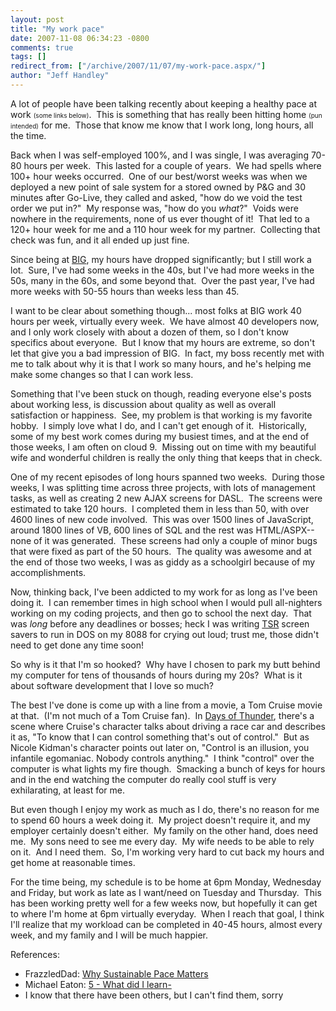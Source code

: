 ```yaml
---
layout: post
title: "My work pace"
date: 2007-11-08 06:34:23 -0800
comments: true
tags: []
redirect_from: ["/archive/2007/11/07/my-work-pace.aspx/"]
author: "Jeff Handley"
---
```

<!-- more -->
<p>A lot of people have been talking recently about keeping a healthy pace at work <font size="1">(some links below)</font>.  This is something that has really been hitting home <font size="1">(pun intended)</font> for me.  Those that know me know that I work long, long hours, all the time.</p>  <p>Back when I was self-employed 100%, and I was single, I was averaging 70-80 hours per week.  This lasted for a couple of years.  We had spells where 100+ hour weeks occurred.  One of our best/worst weeks was when we deployed a new point of sale system for a stored owned by P&amp;G and 30 minutes after Go-Live, they called and asked, "how do we void the test order we put in?"  My response was, "how do you <em>what</em>?"  Voids were nowhere in the requirements, none of us ever thought of it!  That led to a 120+ hour week for me and a 110 hour week for my partner.  Collecting that check was fun, and it all ended up just fine.</p>  <p>Since being at <a href="http://www.bigsolutions.com" target="_blank">BIG</a>, my hours have dropped significantly; but I still work a lot.  Sure, I've had some weeks in the 40s, but I've had more weeks in the 50s, many in the 60s, and some beyond that.  Over the past year, I've had more weeks with 50-55 hours than weeks less than 45.</p>  <p>I want to be clear about something though... most folks at BIG work 40 hours per week, virtually every week.  We have almost 40 developers now, and I only work closely with about a dozen of them, so I don't know specifics about everyone.  But I know that my hours are extreme, so don't let that give you a bad impression of BIG.  In fact, my boss recently met with me to talk about why it is that I work so many hours, and he's helping me make some changes so that I can work less.</p>  <p>Something that I've been stuck on though, reading everyone else's posts about working less, is discussion about quality as well as overall satisfaction or happiness.  See, my problem is that working is my favorite hobby.  I simply love what I do, and I can't get enough of it.  Historically, some of my best work comes during my busiest times, and at the end of those weeks, I am often on cloud 9.  Missing out on time with my beautiful wife and wonderful children is really the only thing that keeps that in check.</p>  <p>One of my recent episodes of long hours spanned two weeks.  During those weeks, I was splitting time across three projects, with lots of management tasks, as well as creating 2 new AJAX screens for DASL.  The screens were estimated to take 120 hours.  I completed them in less than 50, with over 4600 lines of new code involved.  This was over 1500 lines of JavaScript, around 1800 lines of VB, 600 lines of SQL and the rest was HTML/ASPX--none of it was generated.  These screens had only a couple of minor bugs that were fixed as part of the 50 hours.  The quality was awesome and at the end of those two weeks, I was as giddy as a schoolgirl because of my accomplishments.</p>  <p>Now, thinking back, I've been addicted to my work for as long as I've been doing it.  I can remember times in high school when I would pull all-nighters working on my coding projects, and then go to school the next day.  That was <em>long</em> before any deadlines or bosses; heck I was writing <a href="http://en.wikipedia.org/wiki/Terminate_and_Stay_Resident" target="_blank">TSR</a> screen savers to run in DOS on my 8088 for crying out loud; trust me, those didn't need to get done any time soon!</p>  <p>So why is it that I'm so hooked?  Why have I chosen to park my butt behind my computer for tens of thousands of hours during my 20s?  What is it about software development that I love so much?</p>  <p>The best I've done is come up with a line from a movie, a Tom Cruise movie at that.  (I'm not much of a Tom Cruise fan).  In <u>Days of Thunder</u>, there's a scene where Cruise's character talks about driving a race car and describes it as, "To know that I can control something that's out of control."  But as Nicole Kidman's character points out later on, "Control is an illusion, you infantile egomaniac. Nobody controls anything."  I think "control" over the computer is what lights my fire though.  Smacking a bunch of keys for hours and in the end watching the computer do really cool stuff is very exhilarating, at least for me.</p>  <p>But even though I enjoy my work as much as I do, there's no reason for me to spend 60 hours a week doing it.  My project doesn't require it, and my employer certainly doesn't either.  My family on the other hand, does need me.  My sons need to see me every day.  My wife needs to be able to rely on it.  And I need them.  So, I'm working very hard to cut back my hours and get home at reasonable times.</p>  <p>For the time being, my schedule is to be home at 6pm Monday, Wednesday and Friday, but work as late as I want/need on Tuesday and Thursday.  This has been working pretty well for a few weeks now, but hopefully it can get to where I'm home at 6pm virtually everyday.  When I reach that goal, I think I'll realize that my workload can be completed in 40-45 hours, almost every week, and my family and I will be much happier.</p>  <p>References:</p>  <ul>   <li>FrazzledDad: <a title="Why Sustainable Pace Matters" href="http://feeds.feedburner.com/~r/Frazzleddad/~3/181198937/why-sustainable-pace-matters.html">Why Sustainable Pace Matters</a></li>    <li>Michael Eaton: <a title="5 - What did I learn-" href="http://michaeleatonconsulting.com/blog/archive/2007/08/28/lessons-learned-part-55---what-did-i-learn.aspx">5 - What did I learn-</a></li>    <li>I know that there have been others, but I can't find them, sorry</li> </ul>

